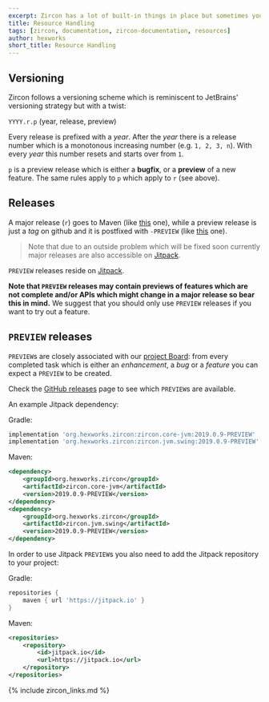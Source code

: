 ```yaml
---
excerpt: Zircon has a lot of built-in things in place but sometimes you want to use external resources like tilesets, rex paint files and such. This page explains how to work with these resources.
title: Resource Handling
tags: [zircon, documentation, zircon-documentation, resources]
author: hexworks
short_title: Resource Handling
---
```


## Versioning

Zircon follows a versioning scheme which is reminiscent to JetBrains' versioning strategy but 
with a twist:

`YYYY.r.p` (year, release, preview)

Every release is prefixed with a *year*. After the *year* there is a release number which is a
monotonous increasing number (e.g. `1, 2, 3, n`). With every *year* this number resets and 
starts over from `1`.

`p` is a preview release which is either a **bugfix**, or a **preview** of a new feature.
The same rules apply to `p` which apply to `r` (see above).

## Releases

A major release (`r`) goes to Maven (like [this](https://mvnrepository.com/artifact/org.codetome.zircon/zircon/2017.3.1) one),
while a preview release is just a *tag* on github and it is postfixed with `-PREVIEW`
(like [this](https://github.com/Hexworks/zircon/releases/tag/2018.3.14-PREVIEW) one).

> Note that due to an outside problem which will be fixed soon currently major releases
are also accessible on [Jitpack](https://jitpack.io/#org.hexworks/zircon).

`PREVIEW` releases reside on [Jitpack](https://jitpack.io/#org.hexworks/zircon).

**Note that `PREVIEW` releases may contain previews of features which are not complete and/or
APIs which might change in a major release so bear this in mind.** We suggest that you should
only use `PREVIEW` releases if you want to try out a feature.

## `PREVIEW` releases

`PREVIEW`s are closely associated with our [project Board](https://github.com/Hexworks/zircon/projects/2): 
from every completed task which is either an *enhancement*, a *bug* or a *feature* you can expect a `PREVIEW` to be created.

Check the [GitHub releases](https://github.com/Hexworks/zircon/releases) page to see which `PREVIEW`s are available.

An example Jitpack dependency:

Gradle:
```groovy
implementation 'org.hexworks.zircon:zircon.core-jvm:2019.0.9-PREVIEW'
implementation 'org.hexworks.zircon:zircon.jvm.swing:2019.0.9-PREVIEW'
```

Maven:

```xml
<dependency>
    <groupId>org.hexworks.zircon</groupId>
    <artifactId>zircon.core-jvm</artifactId>
    <version>2019.0.9-PREVIEW</version>
</dependency>
<dependency>
    <groupId>org.hexworks.zircon</groupId>
    <artifactId>zircon.jvm.swing</artifactId>
    <version>2019.0.9-PREVIEW</version>
</dependency>
```

In order to use Jitpack `PREVIEW`s you also need to add the Jitpack repository to your project:

Gradle:
```groovy
repositories {
    maven { url 'https://jitpack.io' }
}
```

Maven:
```xml
<repositories>
    <repository>
        <id>jitpack.io</id>
        <url>https://jitpack.io</url>
    </repository>
</repositories>
```

{% include zircon_links.md %}
